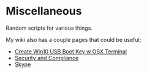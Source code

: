 Miscellaneous
======

Random scripts for various things.

My wiki also has a couple pages that could be useful;
* [Create Win10 USB Boot Key w OSX Terminal](https://github.com/pgreene/miscellaneous/wiki/Create-Win-10-USB-Boot-Drive-From-OSX-Terminal)
* [Security and Compliance](https://github.com/pgreene/miscellaneous/wiki/Security-&-Compliance)
* [Skype](https://github.com/pgreene/miscellaneous/wiki/Skype)
